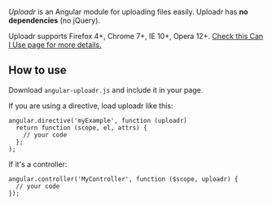 *Uploadr* is an Angular module for uploading files easily. Uploadr has **no dependencies** (no jQuery).

Uploadr supports Firefox 4+, Chrome 7+, IE 10+, Opera 12+. [Check this Can I Use page for more details.](http://caniuse.com/xhr2)

## How to use
Download `angular-uploadr.js` and include it in your page.

If you are using a directive, load uploadr like this:

    angular.directive('myExample', function (uploadr)
      return function (scope, el, attrs) {
        // your code
      };
    );

If it's a controller:

    angular.controller('MyController', function ($scope, uploadr) {
      // your code
    });
